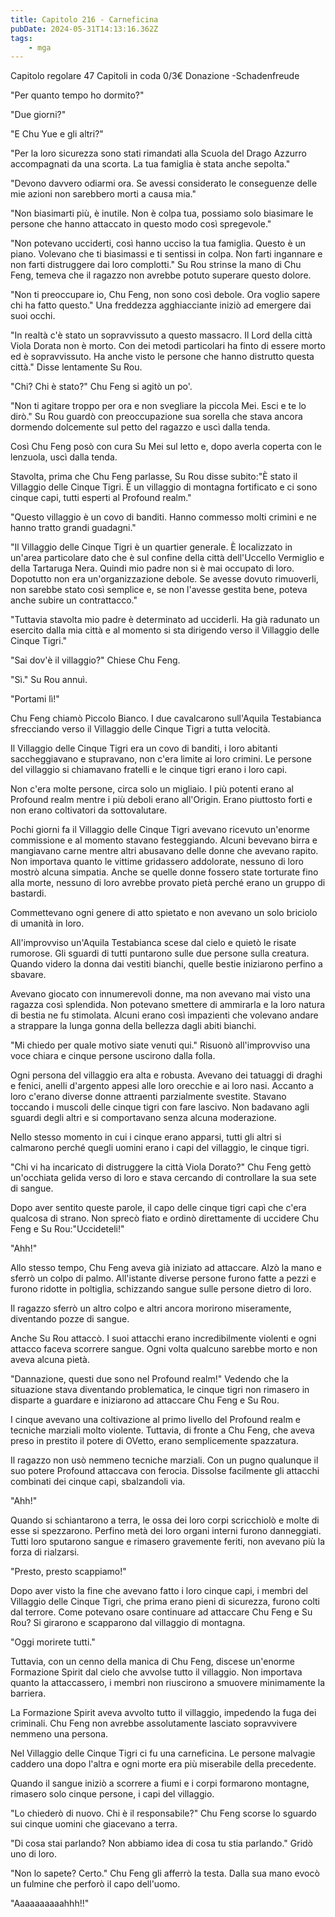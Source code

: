 ```yaml
---
title: Capitolo 216 - Carneficina
pubDate: 2024-05-31T14:13:16.362Z
tags:
    - mga
---
```

                
Capitolo regolare
47 Capitoli in coda 0/3€ Donazione
-Schadenfreude


"Per quanto tempo ho dormito?"


"Due giorni?"


"E Chu Yue e gli altri?"


"Per la loro sicurezza sono stati rimandati alla Scuola del Drago Azzurro accompagnati da una scorta.
La tua famiglia è stata anche sepolta."


"Devono davvero odiarmi ora. Se avessi considerato le conseguenze delle mie azioni non sarebbero morti a causa mia."


"Non biasimarti più, è inutile. Non è colpa tua, possiamo solo biasimare le persone che hanno attaccato in questo modo così spregevole."


"Non potevano ucciderti, così hanno ucciso la tua famiglia. Questo è un piano. Volevano che ti biasimassi e ti sentissi in colpa. Non farti ingannare e non farti distruggere dai loro complotti." Su Rou strinse la mano di Chu Feng, temeva che il ragazzo non avrebbe potuto superare questo dolore.


"Non ti preoccupare io, Chu Feng, non sono così debole. Ora voglio sapere chi ha fatto questo." Una freddezza agghiacciante iniziò ad emergere dai suoi occhi.


"In realtà c'è stato un sopravvissuto a questo massacro. Il Lord della città Viola Dorata non è morto. Con dei metodi particolari ha finto di essere morto ed è sopravvissuto. Ha anche visto le persone che hanno distrutto questa città." Disse lentamente Su Rou.


"Chi? Chi è stato?" Chu Feng si agitò un po'.


"Non ti agitare troppo per ora e non svegliare la piccola Mei. Esci e te lo dirò." Su Rou guardò con preoccupazione sua sorella che stava ancora dormendo dolcemente sul petto del ragazzo e uscì dalla tenda.


Così Chu Feng posò con cura Su Mei sul letto e, dopo averla coperta con le lenzuola, uscì dalla tenda.


Stavolta, prima che Chu Feng parlasse, Su Rou disse subito:"È stato il Villaggio delle Cinque Tigri. È un villaggio di montagna fortificato e ci sono cinque capi, tutti esperti al Profound realm."


"Questo villaggio è un covo di banditi. Hanno commesso molti crimini e ne hanno tratto grandi guadagni."


"Il Villaggio delle Cinque Tigri è un quartier generale. È localizzato in un'area particolare dato che è sul confine della città dell'Uccello Vermiglio e della Tartaruga Nera. Quindi mio padre non si è mai occupato di loro. Dopotutto non era un'organizzazione debole. Se avesse dovuto rimuoverli, non sarebbe stato così semplice e, se non l'avesse gestita bene, poteva anche subire un contrattacco."


"Tuttavia stavolta mio padre è determinato ad ucciderli. Ha già radunato un esercito dalla mia città e al momento si sta dirigendo verso il Villaggio delle Cinque Tigri."


"Sai dov'è il villaggio?" Chiese Chu Feng.


"Sì." Su Rou annuì.


"Portami lì!"


Chu Feng chiamò Piccolo Bianco. I due cavalcarono sull'Aquila Testabianca sfrecciando verso il Villaggio delle Cinque Tigri a tutta velocità.


Il Villaggio delle Cinque Tigri era un covo di banditi, i loro abitanti saccheggiavano e stupravano, non c'era limite ai loro crimini. Le persone del villaggio si chiamavano fratelli e le cinque tigri erano i loro capi.


Non c'era molte persone, circa solo un migliaio. I più potenti erano al Profound realm mentre i più deboli erano all'Origin. Erano piuttosto forti e non erano coltivatori da sottovalutare.


Pochi giorni fa il Villaggio delle Cinque Tigri avevano ricevuto un'enorme commissione e al momento stavano festeggiando. Alcuni bevevano birra e mangiavano carne mentre altri abusavano delle donne che avevano rapito. Non importava quanto le vittime gridassero addolorate, nessuno di loro mostrò alcuna simpatia. Anche se quelle donne fossero state torturate fino alla morte, nessuno di loro avrebbe provato pietà perché erano un gruppo di bastardi.


Commettevano ogni genere di atto spietato e non avevano un solo briciolo di umanità in loro.


All'improvviso un'Aquila Testabianca scese dal cielo e quietò le risate rumorose. Gli sguardi di tutti puntarono sulle due persone sulla creatura.
Quando videro la donna dai vestiti bianchi, quelle bestie iniziarono perfino a sbavare.


Avevano giocato con innumerevoli donne, ma non avevano mai visto una ragazza così splendida. Non potevano smettere di ammirarla e la loro natura di bestia ne fu stimolata. Alcuni erano così impazienti che volevano andare a strappare la lunga gonna della bellezza dagli abiti bianchi.


"Mi chiedo per quale motivo siate venuti qui." Risuonò all'improvviso una voce chiara e cinque persone uscirono dalla folla.


Ogni persona del villaggio era alta e robusta. Avevano dei tatuaggi di draghi e fenici, anelli d'argento appesi alle loro orecchie e ai loro nasi. Accanto a loro c'erano diverse donne attraenti parzialmente svestite. Stavano toccando i muscoli delle cinque tigri con fare lascivo. Non badavano agli sguardi degli altri e si comportavano senza alcuna moderazione.


Nello stesso momento in cui i cinque erano apparsi, tutti gli altri si calmarono perché quegli uomini erano i capi del villaggio, le cinque tigri.


"Chi vi ha incaricato di distruggere la città Viola Dorato?" Chu Feng gettò un'occhiata gelida verso di loro e stava cercando di controllare la sua sete di sangue.


Dopo aver sentito queste parole, il capo delle cinque tigri capì che c'era qualcosa di strano. Non sprecò fiato e ordinò direttamente di uccidere Chu Feng e Su Rou:"Uccideteli!"


"Ahh!"


Allo stesso tempo, Chu Feng aveva già iniziato ad attaccare. Alzò la mano e sferrò un colpo di palmo. All'istante diverse persone furono fatte a pezzi e furono ridotte in poltiglia, schizzando sangue sulle persone dietro di loro.


Il ragazzo sferrò un altro colpo e altri ancora morirono miseramente, diventando pozze di sangue.


Anche Su Rou attaccò. I suoi attacchi erano incredibilmente violenti e ogni attacco faceva scorrere sangue. Ogni volta qualcuno sarebbe morto e non aveva alcuna pietà.


"Dannazione, questi due sono nel Profound realm!" Vedendo che la situazione stava diventando problematica, le cinque tigri non rimasero in disparte a guardare e iniziarono ad attaccare Chu Feng e Su Rou.


I cinque avevano una coltivazione al primo livello del Profound realm e tecniche marziali molto violente. Tuttavia, di fronte a Chu Feng, che aveva preso in prestito il potere di OVetto, erano semplicemente spazzatura.


Il ragazzo non usò nemmeno tecniche marziali. Con un pugno qualunque il suo potere Profound attaccava con ferocia. Dissolse facilmente gli attacchi combinati dei cinque capi, sbalzandoli via.


"Ahh!"


Quando si schiantarono a terra, le ossa dei loro corpi scricchiolò e molte di esse si spezzarono. Perfino metà dei loro organi interni furono danneggiati. Tutti loro sputarono sangue e rimasero gravemente feriti, non avevano più la forza di rialzarsi.


"Presto, presto scappiamo!"


Dopo aver visto la fine che avevano fatto i loro cinque capi, i membri del Villaggio delle Cinque Tigri, che prima erano pieni di sicurezza, furono colti dal terrore. Come potevano osare continuare ad attaccare Chu Feng e Su Rou? Si girarono e scapparono dal villaggio di montagna.


"Oggi morirete tutti."


Tuttavia, con un cenno della manica di Chu Feng, discese un'enorme Formazione Spirit dal cielo che avvolse tutto il villaggio. Non importava quanto la attaccassero, i membri non riuscirono a smuovere minimamente la barriera.


La Formazione Spirit aveva avvolto tutto il villaggio, impedendo la fuga dei criminali. Chu Feng non avrebbe assolutamente lasciato sopravvivere nemmeno una persona.


Nel Villaggio delle Cinque Tigri ci fu una carneficina. Le persone malvagie caddero una dopo l'altra e ogni morte era più miserabile della precedente.


Quando il sangue iniziò a scorrere a fiumi e i corpi formarono montagne, rimasero solo cinque persone, i capi del villaggio.


"Lo chiederò di nuovo. Chi è il responsabile?" Chu Feng scorse lo sguardo sui cinque uomini che giacevano a terra.


"Di cosa stai parlando? Non abbiamo idea di cosa tu stia parlando." Gridò uno di loro.


"Non lo sapete? Certo." Chu Feng gli afferrò la testa. Dalla sua mano evocò un fulmine che perforò il capo dell'uomo.


"Aaaaaaaaaahhh!!"





